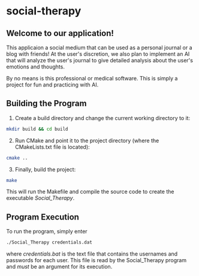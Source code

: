 # social-therapy

## Welcome to our application!

This applicaion a social medium that can be used as a personal journal or a blog with friends!
At the user's discretion, we also plan to implement an AI that will analyze the user's journal to give detailed analysis about the user's emotions and thoughts.

By no means is this professional or medical software. This is simply a project for fun and practicing with AI.

## Building the Program
1. Create a build directory and change the current working directory to it:
```bash
mkdir build && cd build
```
2. Run CMake and point it to the project directory (where the CMakeLists.txt file is located):
```bash
cmake ..
```
3. Finally, build the project:
```bash
make
```
This will run the Makefile and compile the source code to create the executable _Social_Therapy_.

## Program Execution
To run the program, simply enter
```bash
./Social_Therapy credentials.dat
```
where _credentials.bat_ is the text file that contains the usernames and passwords for each user. This file is read by the Social_Therapy program and _must_ be an argument for its execution.
